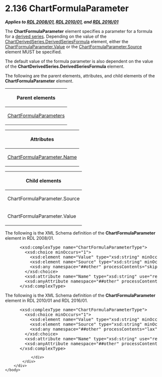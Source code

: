 <html dir="LTR" xmlns:mshelp="http://msdn.microsoft.com/mshelp" xmlns:ddue="http://ddue.schemas.microsoft.com/authoring/2003/5" xmlns:xlink="http://www.w3.org/1999/xlink" xmlns:tool="http://www.microsoft.com/tooltip">
    <head>
        <meta http-equiv="Content-Type" content="text/html; CHARSET=utf-8"></meta>
        <meta name="save" content="history"></meta>
        <title>2.136 ChartFormulaParameter</title>
        <xml>
            <mshelp:toctitle title="2.136 ChartFormulaParameter"></mshelp:toctitle>
            <mshelp:rltitle title="[MS-RDL]: ChartFormulaParameter"></mshelp:rltitle>
            <mshelp:keyword index="A" term="9348c7b6-8dbe-4681-a6d3-ed41b36e06c7"></mshelp:keyword>
            <mshelp:attr name="DCSext.ContentType" value="open specification"></mshelp:attr>
            <mshelp:attr name="AssetID" value="9348c7b6-8dbe-4681-a6d3-ed41b36e06c7"></mshelp:attr>
            <mshelp:attr name="TopicType" value="kbRef"></mshelp:attr>
            <mshelp:attr name="DCSext.Title" value="[MS-RDL]: ChartFormulaParameter" />
        </xml>
    </head>
    <body>
        <div id="header">
            <h1 class="heading">2.136 ChartFormulaParameter</h1>
        </div>
        <div id="mainSection">
            <div id="mainBody">
                <div id="allHistory" class="saveHistory"></div>
                <div id="sectionSection0" class="section" name="collapseableSection">
                    

<p><b><i>Applies to </i></b><a href="1e855f94-4617-47e4-b89e-0856c6cb420f.htm"><b><i>RDL 2008/01</i></b></a><b><i>,
</i></b><a href="3428e690-a348-4ec7-8a6a-8efb42d2cdee.htm"><b><i>RDL 2010/01</i></b></a><b><i>,
and </i></b><a href="52ce3983-2bfc-4e72-9359-42aaf5fe4509.htm"><b><i>RDL 2016/01</i></b></a></p>

<p>The <b>ChartFormulaParameter</b> element specifies a
parameter for a formula for a <a href="b2482b3f-74ab-4ca8-a9e5-c07955011743.htm#gt_89c358f5-76c6-44a4-89af-56e4fe1feef4">derived
series</a>. Depending on the value of the <a href="e4158671-1c55-4d63-bc88-e5ce6c47d429.htm">ChartDerivedSeries.DerivedSeriesFormula</a>
element, either the <a href="eb9af73c-c1a5-4c53-aa8b-72ee8a9fb168.htm">ChartFormulaParameter.Value</a>
or the <a href="46d2a3bb-2667-4007-b9be-45eddbd1aeea.htm">ChartFormulaParameter.Source</a>
element MUST be specified. </p>

<p>The default value of the formula parameter is also dependent
on the value of the <b>ChartDerivedSeries.DerivedSeriesFormula </b>element. </p>

<p>The following are the parent elements, attributes, and child
elements of the <b>ChartFormulaParameter</b> element.</p>

<table>
 <thead>
  <tr>
   <th>
   <p>Parent elements</p>
   </th>
  </tr>
 </thead>
 <tr>
  <td>
  <p><a href="97094777-5f97-423f-9603-eee3a774271c.htm">ChartFormulaParameters</a>
  </p>
  </td>
 </tr>
</table>

<p> </p>

<table>
 <thead>
  <tr>
   <th>
   <p>Attributes</p>
   </th>
  </tr>
 </thead>
 <tr>
  <td>
  <p><a href="adb413ec-3fc2-4404-9a3c-456f3b659d69.htm">ChartFormulaParameter.Name</a></p>
  </td>
 </tr>
</table>

<p> </p>

<table>
 <thead>
  <tr>
   <th>
   <p>Child elements</p>
   </th>
  </tr>
 </thead>
 <tr>
  <td>
  <p>ChartFormulaParameter.Source </p>
  </td>
 </tr>
 <tr>
  <td>
  <p>ChartFormulaParameter.Value </p>
  </td>
 </tr>
</table>

<p>The following is the XML Schema definition of the <b>ChartFormulaParameter</b>
element in RDL 2008/01.</p>

<dl>
<dd>
<div><pre> &lt;xsd:complexType name=&quot;ChartFormulaParameterType&quot;&gt;
   &lt;xsd:choice minOccurs=&quot;1&quot;&gt;
     &lt;xsd:element name=&quot;Value&quot; type=&quot;xsd:string&quot; minOccurs=&quot;0&quot; /&gt;
     &lt;xsd:element name=&quot;Source&quot; type=&quot;xsd:string&quot; minOccurs=&quot;0&quot; /&gt;
     &lt;xsd:any namespace=&quot;##other&quot; processContents=&quot;skip&quot; /&gt;
   &lt;/xsd:choice&gt;
   &lt;xsd:attribute name=&quot;Name&quot; type=&quot;xsd:string&quot; use=&quot;required&quot; /&gt;
   &lt;xsd:anyAttribute namespace=&quot;##other&quot; processContents=&quot;skip&quot; /&gt;
 &lt;/xsd:complexType&gt;
</pre></div>
</dd></dl>

<p>The following is the XML Schema definition of the <b>ChartFormulaParameter</b>
element in RDL 2010/01 and RDL 2016/01.</p>

<dl>
<dd>
<div><pre> &lt;xsd:complexType name=&quot;ChartFormulaParameterType&quot;&gt;
   &lt;xsd:choice minOccurs=&quot;1&quot;&gt;
     &lt;xsd:element name=&quot;Value&quot; type=&quot;xsd:string&quot; minOccurs=&quot;0&quot; /&gt;
     &lt;xsd:element name=&quot;Source&quot; type=&quot;xsd:string&quot; minOccurs=&quot;0&quot; /&gt;
     &lt;xsd:any namespace=&quot;##other&quot; processContents=&quot;lax&quot; /&gt;
   &lt;/xsd:choice&gt;
   &lt;xsd:attribute name=&quot;Name&quot; type=&quot;xsd:string&quot; use=&quot;required&quot; /&gt;
   &lt;xsd:anyAttribute namespace=&quot;##other&quot; processContents=&quot;lax&quot; /&gt;
 &lt;/xsd:complexType&gt;
</pre></div>
</dd></dl>


                </div>
            </div>
        </div>
    </body>
</html>